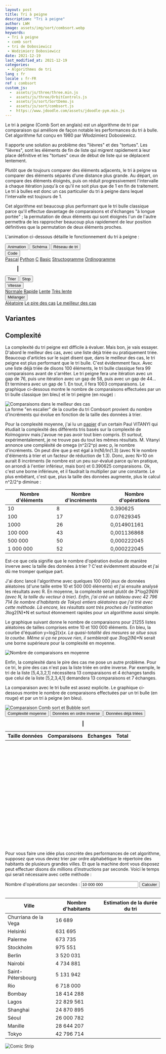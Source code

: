 ```yaml
---
layout: post
title: Tri à peigne
description: "Tri à peigne"
author: LWH
image: assets/img/sort/combsort.webp
keywords: 
 - Tri à peigne
 - comb sort
 - tri de Dobosiewicz
 - Wodzimierz Dobosiewicz
date: 2021-12-19
last_modified_at: 2021-12-19
categories: 
 - Algorithmes de tri 
lang : fr
locale : fr-FR
ref : combsort
custom_js:
  -  assets/js/three/three.min.js
  -  assets/js/three/OrbitControls.js
  -  assets/js/sort/SortDemo.js
  -  assets/js/sort/combsort.js
  -  https://www.jdoodle.com/assets/jdoodle-pym.min.js
---
```


Le tri à peigne (Comb Sort en anglais) est un algorithme de tri par comparaison qui améliore de façon notable les performances du tri à bulle. Cet algorithme fut conçu en 1980 par Włodzimierz Dobosiewicz.

Il apporte une solution au problème des "lièvres" et des "tortues". Les "lièvres", sont les éléments de fin de liste qui migrent rapidement à leur place définitive et les "tortues" ceux de début de liste qui se déplacent lentement. 

Plutôt que de toujours comparer des éléments adjacents, le tri à peigne va comparer des éléments séparés d'une distance plus grande. Au départ, on compare des éléments éloignés, puis on réduit progressivement l'intervalle à chaque itération jusqu'à ce qu'il ne soit plus que de 1 en fin de traitement. Le tri à bulles est donc un cas particulier du tri à peigne dans lequel l'intervalle est toujours de 1. 

Cet algorithme est beaucoup plus performant que le tri bulle classique parce qu'il effectue davantage de comparaisons et d'échanges "à longue portée" ; la permutation de deux éléments qui sont éloignés l'un de l'autre 
permettra de les rapprocher beaucoup plus rapidement de leur position définitives que la permutation de deux éléments proches.

L'animation ci-dessous détaille le fonctionnement du tri à peigne :


<div class="w3-bar w3-black">
	<button class="w3-bar-item w3-button" onclick="opentab('anim')">Animation</button>
	<button class="w3-bar-item w3-button" onclick="opentab('graph')">Schéma</button>
	<button class="w3-bar-item w3-button" onclick="opentab('schem')">Réseau de tri</button>
	<div class="w3-dropdown-hover">
		<button class="w3-button">Code</button>
		<div class="w3-dropdown-content w3-bar-block w3-card-4">
		  <a href="#" class="w3-bar-item w3-button" title="Pascal" onclick="opentab('pascal');return false;">Pascal</a>
		  <a href="#" class="w3-bar-item w3-button" title="Python" onclick="opentab('python');return false;">Python</a>
		  <a href="#" class="w3-bar-item w3-button" title="C" onclick="opentab('C');return false;">C</a>
		  <a href="#" class="w3-bar-item w3-button" title="Basic" onclick="opentab('basic');return false;">Basic</a>				  
		  <a href="#" class="w3-bar-item w3-button" title="nsd" onclick="opentab('nsd');return false;">Structogramme</a>
		  <a href="#" class="w3-bar-item w3-button" title="Flowchart" onclick="opentab('flowchart');return false;">Ordinogramme</a>
		</div>
	</div>
</div>

<figure>
	<div id="anim" class="tab" style="position: relative;">
	<canvas id = "sort_canvas" width = "640" height = "295" class="animation" style="position:relative;top:0;left:0;border:1px solid #000000;  margin-bottom:0"> </canvas>
	<canvas id = "sort_canvas_layer" width = "640" height = "100" class="animation" style="position:absolute;top:0;left:0; margin-top:0;"></canvas>
	</div>
	<div id="graph" class="w3-container tab" style="display:none">
	<canvas id = "sort_canvas_graph" width = "640" height = "295" class="animation" style="position:relative;top:0;left:0;border:1px solid #000000;  margin-bottom:0;z-index: 0;"> </canvas>
	</div>
	<div id="schem" class="w3-container tab" style="display:none">
	<canvas id = "sort_canvas_schem" width = "640" height = "295" class="animation" style="position:relative;top:0;left:0;border:1px solid #000000; margin-bottom:0;z-index: 0;"> </canvas>
	</div>	
<div id="C" class="w3-container tab animation" style="display:none ;   width:100%;  height:395px; background-color:white;  overflow:scroll;">	
<pre>
<code class="language-c">
void combsort(int vect[], int size)
{
    int gap = size;
    bool swapped = TRUE;
    int current;
    int lastswap=size;
   
    while (( swapped) || (gap>1)) {
        swapped = FALSE;
        gap = gap / 1.3;
        if (gap == 9 || gap == 10) gap = 11;
        if (gap<1) gap=1;
        for (current=0;current<size-gap;current++) {
            if (vect[current]>vect[current+gap]){
                swapped = TRUE;
                swap(&vect[current], &vect[current + gap]);
                if (gap==1) lastswap=current+gap;
            }
        }
        if (gap==1) size=lastswap;
    }
}
</code>
</pre>
</div>

<div id="python" class="w3-container tab animation" style="display:none ;   width:100%;  height:395px; background-color:white;  overflow:scroll;">
<pre>
<code class="language-python">
import math

def combsort (vect):
    size,swapped = len(vect),True
    gap,lastswap = size,size
    while (swapped) or (gap>1):
        swapped=False
        gap = math.trunc(gap / 1.3)
        if (gap<1):
            gap=1
        for current in range(size-gap):
            if (vect[current]>vect[current+gap]):
                swapped=True
                vect[current], vect[current + gap] = vect[current + gap],vect[current]
                if (gap==1):
                    lastswap = current + gap
        if (gap==1):
            size=lastswap;
    return vect
</code>
</pre>
</div>		
	
<div id="pascal" class="w3-container tab animation" style="display:none ;   width:100%;  height:395px; background-color:white;  overflow:scroll;">
<pre>
<code>
procedure combsort(var vect:  array of integer);

var size : integer;
    gap : integer;
    current : integer;
    swapped : boolean;
    lastswap : integer;
    tmp : integer;
    
begin
    size:=High(vect);
    gap:=size;
    lastswap:=0;
    swapped:=true;
    while (swapped) do
    begin
        gap := trunc(gap / 1.3);
        if (gap>1) then 
        begin
             gap := trunc(gap / 1.3);
             if (gap= 9) or (gap = 10) then gap := 11;
             if gap<1 then gap:=1;
        end; 
        if (gap=1) then swapped:=false;
        For current := 0 To size - gap do
        begin
            if vect[current]>vect[current+gap] Then
            begin
                tmp:=vect[current];
                vect[current]:=vect[current+gap];
                vect[current+gap]:=tmp;
                swapped:=true;
                if (gap=1) then lastswap:=current+gap;
            end;
        end;
        if (gap=1) then size:=lastswap;
    end;
end;
</code>
</pre>
</div>
	
<div id="basic" class="w3-container tab animation" style="display:none ;   width:100%;  height:395px; background-color:white;  overflow:scroll;">	
<pre>
<code>

</code>
</pre>
</div>
	
<div id="flowchart" class="w3-container tab animation" style="display:none ;   width:100%;  height:395px; background-color:white;  overflow:scroll;">		
<img src="{{ 'assets/img/sort/comb_sort_flowchart.svg' | relative_url }}" alt="Ordinogramme du tri à peigne " style="max-width: 100%;height: auto;"/> 
</div>

<div id="nsd" class="w3-container tab animation" style="display:none ;   width:100%;  height:395px; background-color:white;  overflow:scroll;">		
<img src="{{ 'assets/img/sort/combsort_nsd.svg' | relative_url }}" alt="Graphe NSD (Nassi-Shneidermann) du tri à peigne " style="max-width: 100%;height: auto;" /> 
</div>
	
</figure>

<div class="w3-bar w3-black">
	<button class="w3-bar-item w3-button" onclick="sortdem.start(algo);return false;">Trier</button>
	<button class="w3-bar-item w3-button" onclick="algo.stop();return false;">Stop</button>
	<div class="w3-dropdown-hover">
		<button class="w3-button">Vitesse</button>
		<div class="w3-dropdown-content w3-bar-block w3-card-4">
		  <a href="#" class="w3-bar-item w3-button" title="Vitesse normale"  onclick="sortdem.setSpeed(0.5);return false;">Normale</a>
		  <a href="#" class="w3-bar-item w3-button" title="Vitesse rapide"  onclick="sortdem.setSpeed(1);return false;">Rapide</a>
		  <a href="#" class="w3-bar-item w3-button" title="Vitesse lente"  onclick="sortdem.setSpeed(0.2);return false;">Lente</a>
		  <a href="#" class="w3-bar-item w3-button" title="Vitesse très lente"  onclick="sortdem.setSpeed(0.1);return false;">Très lente</a>
		</div>
	</div>
	<div class="w3-dropdown-hover">
		<button class="w3-button">Mélanger</button>
		<div class="w3-dropdown-content w3-bar-block w3-card-4">
		  <a href="#" class="w3-bar-item w3-button" title="Aléatoire" onclick="sortdem.shuffle('A');return false;">Aléatoire</a>
		  <a href="#" class="w3-bar-item w3-button" title="Le pire des cas"  onclick="sortdem.shuffle('W');return false;">Le pire des cas</a>
		  <a href="#" class="w3-bar-item w3-button" title="Vitesse lente"  onclick="sortdem.shuffle('B');return false;">Le meilleur des cas</a>
		</div>
	</div>

</div>

## Variantes

<div data-pym-src="https://www.jdoodle.com/iembed/v0/lib?stdin=0&amp;arg=0&amp;rw=1"></div>


## Complexité	

La complexité du tri peigne est difficile à évaluer. Mais bon, je vais essayer. D'abord le meilleur des cas, avec une liste déjà triée ou pratiquement triée. Beaucoup d'articles sur le sujet disent que, dans le meilleur des cas, le tri peigne est plus performant que le tri bulle. C'est évidemment faux. Avec une liste déjà triée de disons 100 éléments, le tri bulle classique fera 99 comparaisons avant de s'arrêter. Le tri peigne fera une itération avec un gap de 76, puis une itération avec un gap de 58, puis avec un gap de 44... Et terminera avec un gap de 1. En tout, il fera 1003 comparaisons. Le graphique ci-dessous montre le nombre de comparaisons effectuées par un tri bulle classique (en bleu) et le tri peigne (en rouge) :
	
<div style="align:center;">
<img src="{{ 'assets/img/sort/BestCaseCombsort.webp' | relative_url }}" alt="Comparaisons dans le meilleur des cas" style="max-width: 100%;height: auto;"/> 
</div>	
La forme "en escalier" de la courbe du tri Combsort provient du nombre d'incréments qui évolue en fonction de la taille des données à trier.
	
Pour la complexité moyenne, j'ai lu un [papier](https://homepages.cwi.nl/~paulv/papers/sorting.pdf) d'un certain Paul VITANYI  qui étudiait la complexité des différents tris basés sur la complexité de Kolmogorov mais j'avoue ne pas avoir tout bien compris. Et surtout, expérimentalement, je ne trouve pas du tout les mêmes résultats. M. Vitanyi annonce une compléxité de omega (n^2/2^p) avec p, le nombre d'incréments. On peut dire que p est égal à ln(N)/ln(1.3) (avec N le nombre d'éléments à trier et un facteur de réduction de 1.3). Donc, avec N=10 on aurait 8 incréments (le nombre est un peu sur-évalué parce qu'en pratique, on arrondi à l'entier inférieur, mais bon) et 0.390625 comparaisons. 
Ok, c'est une borne inférieure, et il faudrait la multiplier par une constante. Le plus embêtant, c'est que, plus la taille des données augmente, plus le calcul n^2/2^p diminue :

| Nombre d'éléments | Nombre d'incréments | Nombre d'opérations |
|-------------------|---------------------|---------------------|
| 10                | 8                   | 0.390625            |
| 100               | 17                  | 0.07629345          |
| 1000              | 26                  | 0,014901161         | 
| 100 000           | 43                  | 0,001136868         | 
| 500 000           | 50                  | 0,000222045         | 
| 1 000 000         | 52                  | 0,000222045         | 


Est-ce que cela signifie que le nombre d'opération évolue de manière inverve avec la taille des données à trier ? C'est évidemment absurde et j'ai dû me tromper quelque part.

J'ai donc lancé l'algorithme avec quelques 100 000 jeux de données aléatoires (d'une taille entre 10 et 500 000 éléments) et j'ai ensuite analysé les résultats avec R. En moyenne, la complexité serait plutôt de 3*log2(N)*N (avec N, la taille du vecteur à trier). 
Enfin, j'ai créé un tableau avec 42 796 714	 (le nombre d'habitants de Tokyo) entiers aléatoires que j'ai trié avec cette méthode. Là encore, les résultats sont très proches de l'estimation 3*log2(N)*N  et surtout étonnement rapides pour un algorithme aussi simple.
	
Le graphique suivant donne le nombre de comparaisons pour 21255 listes aléatoires de tailles comprises entre 10 et 100 000 éléments. En bleu, la courbe d'équation y=log2(x)*x. La quasi-totalité des mesures se situe sous la courbe. Même si ça ne prouve rien, il semblerait que 3*log2(N)*N serait une borne supérieure pour la complexité en moyenne.

<img src="{{ 'assets/img/sort/combsort_comp.png' | relative_url }}" alt="Nombre de comparaisons en moyenne" style="max-width: 100%;height: auto;"/> 

Enfin, la complexité dans le pire des cas me pose un autre problème. Pour ce tri, le pire des cas n'est pas la liste triée en ordre inverse. Par exemple, le tri de la liste [5,4,3,2,1] nécessitera 13 comparaisons et 4 échanges tandis que celui de la liste [5,2,3,4,1] demandera 13 comparaisons et 7 échanges.

La comparaison avec le tri bulle est assez explicite. Le graphique ci-dessous montre le nombre de comparaisons effectuées par un tri bulle (en rouge) et par un tri à peigne (en bleu).
	
<img src="{{ 'assets/img/sort/CombVsBubble.png' | relative_url }}" alt="Comparaison Comb sort et Bubble sort" style="max-width: 100%;height: auto;"/> 
	
<div class="w3-metro-darken w3-bar">
<button class="w3-bar-item w3-button" onclick="sortcplx.calc('A');return false;">Complexité moyenne</button>
<button class="w3-bar-item w3-button" onclick="sortcplx.calc('W');return false;">Données en ordre inverse</button>
<button class="w3-bar-item w3-button" onclick="sortcplx.calc('B');return false;">Données déjà triées</button>
</div>

<div id="complex" class="w3-container " style="width:100%;  height:420px; background-color:transparent;  overflow:auto;">	
	<figure>
	<div class="w3-half">
	<center>
	<canvas id="sortcplx" height="350" width="566" style="position:relative;border:1px solid #000000;width: 95%;"></canvas>
	</center>
	</div>
	</figure>
	<div class="w3-half">
		<table id='Tcomplex' class="w3-table-all w3-hoverable">
			<tr class="w3-red">
				<th>Taille données</th>
				<th>Comparaisons</th>
				<th>Echanges</th>
				<th>Total</th>
			</tr>		
		</table> 	
	</div>
</div>
	
Pour vous faire une idée plus concrète des performances de cet algorithme, supposez que vous deviez trier par ordre alphabétique le répertoire des habitants de plusieurs grandes villes. Et que la machine dont vous disposez peut effectuer disons dix millions d’instructions par seconde. Voici le temps qui serait nécessaire avec cette méthode :

<div class="w3-responsive">
<div class="w3-metro-darken w3-bar">
<label class="w3-bar-item" >Nombre d'opérations par secondes :</label>
<input class="w3-input w3-bar-item" type="text" id="computerspeed" value="10 000 000">
<button class="w3-bar-item w3-button" onclick="calc_sort_speed();return false;">Calculer</button>
</div>
<br>
<table id = "exectimes"  class="w3-table-all w3-hoverable ">
	<thead><!-- en-tête -->
		<tr class="w3-red">
			<th> Ville</th>
			<th> Nombre d'habitants</th>
			<th >Estimation de la durée du tri</th>
		</tr>
	</thead>
	<tbody>
		<tr>
			<td>Churriana de la Vega</td>
			<td class="w3-right-align">16 689</td>
			<td class="w3-right-align"></td>
		</tr>	
		<tr>
			<td>Helsinki </td>
			<td class="w3-right-align">631 695</td>
			<td class="w3-right-align"></td>
		</tr>	
		<tr>
			<td>Palerme</td>
			<td class="w3-right-align">673 735</td>
			<td class="w3-right-align"></td>
		</tr>
		<tr>
			<td>Stockholm</td>
			<td class="w3-right-align">975 551</td>
			<td class="w3-right-align"></td>
		</tr>	
		<tr>
			<td>Berlin</td>
			<td class="w3-right-align">3 520 031</td>
			<td class="w3-right-align"></td>
		</tr>
		<tr>
			<td>Nairobi</td>
			<td class="w3-right-align">4 734 881</td>
			<td class="w3-right-align"></td>
		</tr>
		<tr>
			<td>Saint-Pétersbourg</td>
			<td class="w3-right-align">5 131 942</td>
			<td class="w3-right-align"></td>
		</tr>
		<tr>
			<td>Rio</td>
			<td class="w3-right-align" >6 718 000</td>
			<td class="w3-right-align"></td>
		</tr>
		<tr>
			<td>Bombay</td>
			<td class="w3-right-align">18 414 288</td>
			<td class="w3-right-align"></td>
		</tr>
		<tr>
			<td>Lagos</td>
			<td class="w3-right-align">22 829 561</td>
			<td class="w3-right-align"></td>
		</tr>
		<tr>
			<td>Shanghai</td>
			<td class="w3-right-align">24 870 895</td>
			<td class="w3-right-align"></td>
		</tr>
		<tr>
			<td>Séoul</td>
			<td class="w3-right-align">26 000 782</td>
			<td class="w3-right-align"></td>
		</tr>
		<tr>
			<td>Manille</td>
			<td class="w3-right-align">28 644 207</td>
			<td class="w3-right-align"></td>
		</tr>		
		<tr>
			<td> Tokyo</td>
			<td class="w3-right-align">42 796 714</td>
			<td class="w3-right-align"></td>
		</tr>
	</tbody>
</table>
</div>


<img src="{{ 'assets/img/sort/combsort_fr.webp' | relative_url }}" alt="Comic Strip " style="max-width: 100%;height: auto;"/> 
